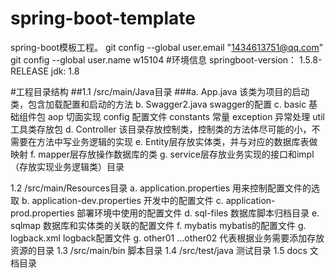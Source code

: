 # spring-boot-template
spring-boot模板工程。
git config --global user.email "1434613751@qq.com"
git config --global user.name w15104
#环境信息
springboot-version： 1.5.8-RELEASE
jdk: 1.8

#工程目录结构
##1.1	/src/main/Java目录
###a.	App.java 该类为项目的启动类，包含加载配置和启动的方法
b.  Swagger2.java swagger的配置
c.  basic 基础组件包
       aop 切面实现
       config 配置文件
       constants 常量
       exception 异常处理
       util 工具类存放包
d.	Controller 该目录存放控制类，控制类的方法体尽可能的小，不需要在方法中写业务逻辑的实现
e.	Entity层存放实体类，并与对应的数据库表做映射
f.	mapper层存放操作数据库的类
g.	service层存放业务实现的接口和impl（存放实现业务逻辑类）目录

1.2	/src/main/Resources目录
a.	application.properties 用来控制配置文件的选取
b.	application-dev.properties  开发中的配置文件
c.	application-prod.properties  部署环境中使用的配置文件
d.	sql-files 数据库脚本归档目录
e.  sqlmap 数据库和实体类的关联的配置文件 
f.  mybatis mybatis的配置文件
g.  logback.xml logback配置文件
g.	other01 …other02 代表根据业务需要添加存放资源的目录
1.3	/src/main/bin 脚本目录
1.4 /src/test/java 测试目录
1.5 docs 文档目录

